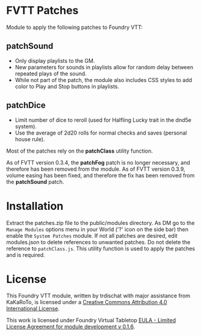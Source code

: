 # FVTT Patches
Module to apply the following patches to Foundry VTT:

## patchSound
* Only display playlists to the GM.
* New parameters for sounds in playlists allow for random delay between repeated plays of the sound.
* While not part of the patch, the module also includes CSS styles to add color to Play and Stop buttons in playlists.

## patchDice
* Limit number of dice to reroll (used for Halfling Lucky trait in the dnd5e system).
* Use the average of 2d20 rolls for normal checks and saves (personal house rule).

Most of the patches rely on the **patchClass** utility function.

As of FVTT version 0.3.4, the **patchFog** patch is no longer necessary, and therefore has been removed from the module.
As of FVTT version 0.3.9, volume easing has been fixed, and therefore the fix has been removed from the **patchSound** patch.

# Installation
Extract the patches.zip file to the public/modules directory. As DM go to the `Manage Modules` options menu in your World ('?' icon on the side bar) then enable the `System Patches` module.  If not all patches are desired, edit modules.json to delete references to unwanted patches.  Do not delete the reference to `patchClass.js`.  This utility function is used to apply the patches and is required.

# License
This Foundry VTT module, written by trdischat with major assistance from KaKaRoTo, is licensed under a [Creative Commons Attribution 4.0 International License](http://creativecommons.org/licenses/by/4.0/).

This work is licensed under Foundry Virtual Tabletop [EULA - Limited License Agreement for module development v 0.1.6](http://foundryvtt.com/pages/license.html).
